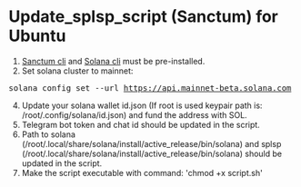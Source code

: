 # Update_splsp_script (Sanctum) for Ubuntu

1. [Sanctum cli](https://github.com/igneous-labs/sanctum-spl-stake-pool-cli) and [Solana cli](https://docs.solanalabs.com/cli/install) must be pre-installed.
2. Set solana cluster to mainnet:

<kbd>solana config set --url https://api.mainnet-beta.solana.com<kbd>

4. Update your solana wallet id.json (If root is used keypair path is: /root/.config/solana/id.json) and fund the address with SOL.
5. Telegram bot token and chat id should be updated in the script.
6. Path to solana (/root/.local/share/solana/install/active_release/bin/solana) and splsp (/root/.local/share/solana/install/active_release/bin/solana) should be updated in the script.
7. Make the script executable with command:
'chmod +x script.sh'
